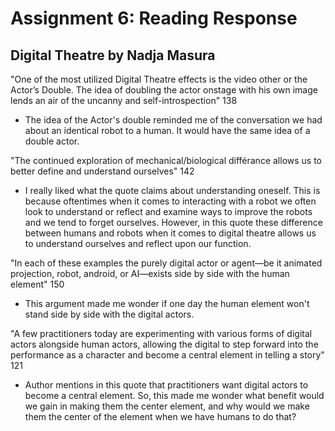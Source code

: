 # Assignment 6: Reading Response

## Digital Theatre by Nadja Masura

"One of the most utilized Digital Theatre effects is the video other or the Actor’s Double. The idea of doubling the actor onstage with his own image lends an air of the uncanny and self-introspection" 138

- The idea of the Actor's double reminded me of the conversation we had about an identical robot to a human. It would have the same idea of a double actor. 

"The continued exploration of mechanical/biological différance allows us to better define and understand ourselves" 142

- I really liked what the quote claims about understanding oneself. This is because oftentimes when it comes to interacting with a robot we often look to understand or reflect and examine ways to improve the robots and we tend to forget ourselves. However, in this quote these difference between humans and robots when it comes to digital theatre allows us to understand ourselves and reflect upon our function.

"In each of these examples the purely digital actor or agent—be it animated projection, robot, android, or AI—exists side by side with the human element" 150

- This argument made me wonder if one day the human element won't stand side by side with the digital actors.

"A few practitioners today are experimenting with various forms of digital actors alongside human actors, allowing the digital to step forward into the performance as a character and become a central element in telling a story" 121

- Author mentions in this quote that practitioners want digital actors to become a central element. So, this made me wonder what benefit would we gain in making them the center element, and why would we make them the center of the element when we have humans to do that?
